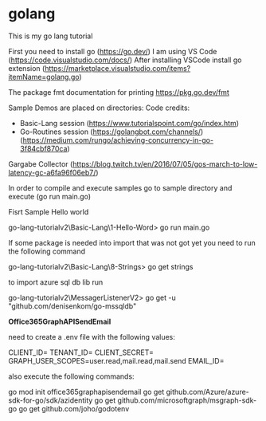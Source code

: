 # golang

This is my go lang tutorial

First you need to install go (https://go.dev/)
I am using VS Code (https://code.visualstudio.com/docs/)
After installing VSCode install go extension (https://marketplace.visualstudio.com/items?itemName=golang.go)

The package fmt documentation for printing
https://pkg.go.dev/fmt

Sample Demos are placed on directories:
Code credits: 
- Basic-Lang session (https://www.tutorialspoint.com/go/index.htm)
- Go-Routines session (https://golangbot.com/channels/) (https://medium.com/rungo/achieving-concurrency-in-go-3f84cbf870ca)

Gargabe Collector (https://blog.twitch.tv/en/2016/07/05/gos-march-to-low-latency-gc-a6fa96f06eb7/)

In order to compile and execute samples go to sample directory and execute (go run main.go)

Fisrt Sample Hello world 

go-lang-tutorialv2\Basic-Lang\1-Hello-Word> go run main.go

If some package is needed into import that was not got yet you need to run the following command

go-lang-tutorialv2\Basic-Lang\8-Strings> go get strings

to import azure sql db lib run

go-lang-tutorialv2\MessagerListenerV2> go get -u "github.com/denisenkom/go-mssqldb"

<b>Office365GraphAPISendEmail</b>

need to create a .env file with the following values:

CLIENT_ID=
TENANT_ID=
CLIENT_SECRET=
GRAPH_USER_SCOPES=user.read,mail.read,mail.send
EMAIL_ID=

also execute the following commands:

go mod init office365graphapisendemail
go get github.com/Azure/azure-sdk-for-go/sdk/azidentity
go get github.com/microsoftgraph/msgraph-sdk-go
go get github.com/joho/godotenv

